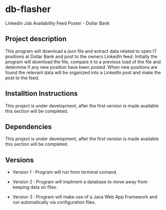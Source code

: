 # db-flasher
LinkedIn Job Availability Feed Poster - Dollar Bank

## Project description
This program will download a json file and extract data related to open IT positions at Dollar Bank and post to the owners LinkedIn feed. Initially the program will download the file, compare it to a previous load of the file and determine if any new position have been posted. When new positions are found the relevant data will be organized into a LinkedIn post and make the post to the feed.

## Installtion Instructions
This project is under development, after the first version is made available this section will be completed.

## Dependencies
This project is under development, after the first version is made available this section will be completed.

## Versions
- Version 1 : Program will run from terminal comand.

- Version 2 : Program will implment a database to move away from keeping data on files.

- Version 3 : Program will make use of a Java Web App Framework and run automatically via configuration files.